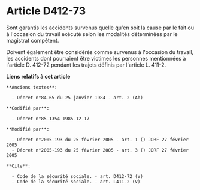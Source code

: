 # Article D412-73

Sont garantis les accidents survenus quelle qu'en soit la cause par le fait ou à l'occasion du travail exécuté selon les
modalités déterminées par le magistrat compétent. 

Doivent également être considérés comme survenus à l'occasion du travail, les accidents dont pourraient être victimes les
personnes mentionnées à l'article D. 412-72 pendant les trajets définis par l'article L. 411-2.

**Liens relatifs à cet article**

	**Anciens textes**:

	  - Décret n°84-65 du 25 janvier 1984 - art. 2 (Ab)

	**Codifié par**:

	  - Décret n°85-1354 1985-12-17

	**Modifié par**:

	  - Décret n°2005-193 du 25 février 2005 - art. 1 () JORF 27 février 2005
	  - Décret n°2005-193 du 25 février 2005 - art. 3 () JORF 27 février 2005

	**Cite**:

	  - Code de la sécurité sociale. - art. D412-72 (V)
	  - Code de la sécurité sociale. - art. L411-2 (V)

